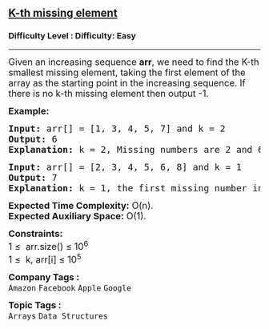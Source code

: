 <h2><a href="https://www.geeksforgeeks.org/problems/k-th-missing-element3635/1">K-th missing element</a></h2><h3>Difficulty Level : Difficulty: Easy</h3><hr><div class="problems_problem_content__Xm_eO"><p><span style="font-size: 18px;">Given an increasing sequence <strong>arr</strong>, we need to find the K-th smallest missing element, taking the first element of the array as the starting point in the increasing sequence. If there is no k-th missing element then output -1.</span></p>
<p><span style="font-size: 18px;"><strong>Example:</strong></span></p>
<pre><span style="font-size: 18px;"><strong>Input:</strong> arr[] = [1, 3, 4, 5, 7] and k = 2
<strong>Output:</strong> 6
<strong>Explanation: </strong>k = 2, Missing numbers are 2 and 6. So 2nd missing number is 6.
</span></pre>
<pre><span style="font-size: 18px;"><strong>Input:</strong> arr[] = [2, 3, 4, 5, 6, 8] and k = 1<strong>
Output:</strong> 7<br><strong>Explanation: </strong>k = 1, the first missing number in the array is 7.</span></pre>
<p><span style="font-size: 18px;"><strong>Expected Time Complexity:</strong> O(n).<br><strong>Expected Auxiliary Space:</strong>&nbsp;O(1).</span></p>
<p><span style="font-size: 18px;"><strong>Constraints:<br></strong></span><span style="font-size: 18px;">1 ≤&nbsp; arr.size() ≤ 10<sup>6</sup><br>1 ≤&nbsp; k, arr[i] ≤ 10<sup>5</sup></span></p></div><p><span style=font-size:18px><strong>Company Tags : </strong><br><code>Amazon</code>&nbsp;<code>Facebook</code>&nbsp;<code>Apple</code>&nbsp;<code>Google</code>&nbsp;<br><p><span style=font-size:18px><strong>Topic Tags : </strong><br><code>Arrays</code>&nbsp;<code>Data Structures</code>&nbsp;